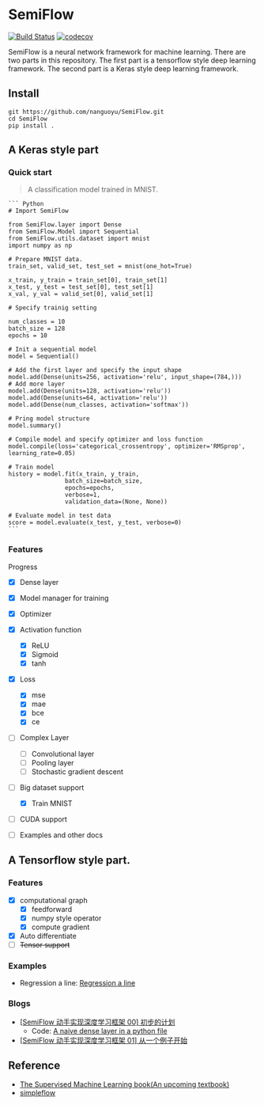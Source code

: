 

# SemiFlow
[![Build Status](https://travis-ci.com/nanguoyu/SemiFlow.svg?branch=master)](https://travis-ci.com/nanguoyu/SemiFlow)
[![codecov](https://codecov.io/gh/nanguoyu/SemiFlow/branch/master/graph/badge.svg)](https://codecov.io/gh/nanguoyu/SemiFlow)


SemiFlow is a neural network framework for machine learning. There are two parts in this repository.
The first part is a tensorflow style deep learning framework. The second part is a Keras style
deep learning framework.

## Install

``` 
git https://github.com/nanguoyu/SemiFlow.git
cd SemiFlow
pip install .
```

## A Keras style part

### Quick start
> A classification model trained in MNIST.

    ``` Python 
    # Import SemiFlow
    
    from SemiFlow.layer import Dense
    from SemiFlow.Model import Sequential
    from SemiFlow.utils.dataset import mnist
    import numpy as np
    
    # Prepare MNIST data.
    train_set, valid_set, test_set = mnist(one_hot=True)

    x_train, y_train = train_set[0], train_set[1]
    x_test, y_test = test_set[0], test_set[1]
    x_val, y_val = valid_set[0], valid_set[1]
    
    # Specify trainig setting
    
    num_classes = 10
    batch_size = 128
    epochs = 10
    
    # Init a sequential model
    model = Sequential()
    
    # Add the first layer and specify the input shape
    model.add(Dense(units=256, activation='relu', input_shape=(784,)))
    # Add more layer
    model.add(Dense(units=128, activation='relu'))
    model.add(Dense(units=64, activation='relu'))
    model.add(Dense(num_classes, activation='softmax'))
    
    # Pring model structure
    model.summary()
    
    # Compile model and specify optimizer and loss function
    model.compile(loss='categorical_crossentropy', optimizer='RMSprop', learning_rate=0.05)

    # Train model
    history = model.fit(x_train, y_train,
                    batch_size=batch_size,
                    epochs=epochs,
                    verbose=1,
                    validation_data=(None, None))
                    
    # Evaluate model in test data 
    score = model.evaluate(x_test, y_test, verbose=0)
    ```
   


### Features

Progress
- [x] Dense layer
- [x] Model manager for training
- [x] Optimizer
- [x] Activation function
    - [x] ReLU
    - [x] Sigmoid
    - [x] tanh
- [x] Loss
    - [x] mse
    - [x] mae
    - [x] bce
    - [x] ce
- [ ] Complex Layer
    - [ ] Convolutional layer
    - [ ] Pooling layer
    - [ ] Stochastic gradient descent
- [ ] Big dataset support
    - [x] Train MNIST
- [ ] CUDA support
- [ ] Examples and other docs


## A Tensorflow style part.

### Features
- [x] computational graph
    - [x] feedforward
    - [x] numpy style operator
    - [x] compute gradient
- [x] Auto differentiate
- [ ] <del>Tensor support</del>

### Examples
- Regression a line: [Regression a line](tests/test_engine_compute_gradients.py)


### Blogs
 - [[SemiFlow 动手实现深度学习框架 00] 初步的计划](https://www.nanguoyu.com/semiflow-00)
    - Code: [A naive dense layer in a python file](./A%20naive%20example)
 - [[SemiFlow 动手实现深度学习框架 01] 从一个例子开始](https://www.nanguoyu.com/semiflow-01)


## Reference
- [The Supervised Machine Learning book(An upcoming textbook)](http://smlbook.org/)
- [simpleflow](https://github.com/PytLab/simpleflow)
